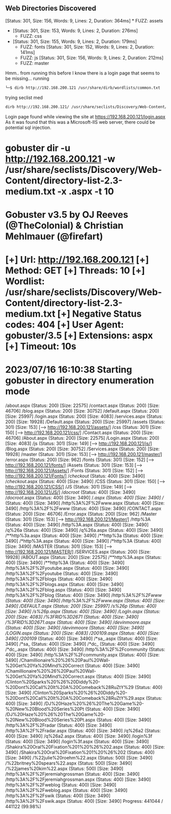 

## Web Directories Discovered

[Status: 301, Size: 156, Words: 9, Lines: 2, Duration: 364ms]
    * FUZZ: assets
* [Status: 301, Size: 153, Words: 9, Lines: 2, Duration: 276ms]
    * FUZZ: css
* [Status: 301, Size: 155, Words: 9, Lines: 2, Duration: 179ms]
    * FUZZ: fonts
[Status: 301, Size: 152, Words: 9, Lines: 2, Duration: 141ms]
    * FUZZ: js
[Status: 301, Size: 156, Words: 9, Lines: 2, Duration: 212ms]
    * FUZZ: master

Hmm.. from running this before I know there is a login page that seems to be missing...
running
```bash
└─$ dirb http://192.168.200.121 /usr/share/dirb/wordlists/common.txt
```

trying seclist med 

```bash
dirb http://192.168.200.121/ /usr/share/seclists/Discovery/Web-Content/directory-list-2.3-medium.txt 
```

Login page found while viewing the site at https://192.168.200.121/login.aspx As it was found that this was a Microsoft-IIS web server, there could be potential sql injection.

gobuster dir -u http://192.168.200.121 -w /usr/share/seclists/Discovery/Web-Content/directory-list-2.3-medium.txt -x .aspx -t 10
===============================================================
Gobuster v3.5
by OJ Reeves (@TheColonial) & Christian Mehlmauer (@firefart)
===============================================================
[+] Url:                     http://192.168.200.121
[+] Method:                  GET
[+] Threads:                 10
[+] Wordlist:                /usr/share/seclists/Discovery/Web-Content/directory-list-2.3-medium.txt
[+] Negative Status codes:   404
[+] User Agent:              gobuster/3.5
[+] Extensions:              aspx
[+] Timeout:                 10s
===============================================================
2023/07/16 16:10:38 Starting gobuster in directory enumeration mode
===============================================================
/about.aspx           (Status: 200) [Size: 22575]
/contact.aspx         (Status: 200) [Size: 46706]
/blog.aspx            (Status: 200) [Size: 30752]
/default.aspx         (Status: 200) [Size: 25997]
/login.aspx           (Status: 200) [Size: 4083]
/services.aspx        (Status: 200) [Size: 19928]
/Default.aspx         (Status: 200) [Size: 25997]
/assets               (Status: 301) [Size: 153] [--> http://192.168.200.121/assets/]
/css                  (Status: 301) [Size: 150] [--> http://192.168.200.121/css/]
/Contact.aspx         (Status: 200) [Size: 46706]
/About.aspx           (Status: 200) [Size: 22575]
/Login.aspx           (Status: 200) [Size: 4083]
/js                   (Status: 301) [Size: 149] [--> http://192.168.200.121/js/]
/Blog.aspx            (Status: 200) [Size: 30752]
/Services.aspx        (Status: 200) [Size: 19928]
/master               (Status: 301) [Size: 153] [--> http://192.168.200.121/master/]
/error.aspx           (Status: 200) [Size: 962]
/fonts                (Status: 301) [Size: 152] [--> http://192.168.200.121/fonts/]
/Assets               (Status: 301) [Size: 153] [--> http://192.168.200.121/Assets/]
/Fonts                (Status: 301) [Size: 152] [--> http://192.168.200.121/Fonts/]
/*checkout*           (Status: 400) [Size: 3490]
/*checkout*.aspx      (Status: 400) [Size: 3490]
/CSS                  (Status: 301) [Size: 150] [--> http://192.168.200.121/CSS/]
/JS                   (Status: 301) [Size: 149] [--> http://192.168.200.121/JS/]
/*docroot*            (Status: 400) [Size: 3490]
/*docroot*.aspx       (Status: 400) [Size: 3490]
/*.aspx               (Status: 400) [Size: 3490]
/*                    (Status: 400) [Size: 3490]
/http%3A%2F%2Fwww.aspx (Status: 400) [Size: 3490]
/http%3A%2F%2Fwww     (Status: 400) [Size: 3490]
/CONTACT.aspx         (Status: 200) [Size: 46706]
/Error.aspx           (Status: 200) [Size: 962]
/Master               (Status: 301) [Size: 153] [--> http://192.168.200.121/Master/]
/http%3A              (Status: 400) [Size: 3490]
/http%3A.aspx         (Status: 400) [Size: 3490]
/q%26a                (Status: 400) [Size: 3490]
/q%26a.aspx           (Status: 400) [Size: 3490]
/**http%3a.aspx       (Status: 400) [Size: 3490]
/**http%3a            (Status: 400) [Size: 3490]
/*http%3A.aspx        (Status: 400) [Size: 3490]
/*http%3A             (Status: 400) [Size: 3490]
/MASTER               (Status: 301) [Size: 153] [--> http://192.168.200.121/MASTER/]
/SERVICES.aspx        (Status: 200) [Size: 19928]
/ABOUT.aspx           (Status: 200) [Size: 22575]
/**http%3A.aspx       (Status: 400) [Size: 3490]
/**http%3A            (Status: 400) [Size: 3490]
/http%3A%2F%2Fyoutube.aspx (Status: 400) [Size: 3490]
/http%3A%2F%2Fyoutube (Status: 400) [Size: 3490]
/http%3A%2F%2Fblogs   (Status: 400) [Size: 3490]
/http%3A%2F%2Fblogs.aspx (Status: 400) [Size: 3490]
/http%3A%2F%2Fblog.aspx (Status: 400) [Size: 3490]
/http%3A%2F%2Fblog    (Status: 400) [Size: 3490]
/**http%3A%2F%2Fwww   (Status: 400) [Size: 3490]
/**http%3A%2F%2Fwww.aspx (Status: 400) [Size: 3490]
/DEFAULT.aspx         (Status: 200) [Size: 25997]
/s%26p                (Status: 400) [Size: 3490]
/s%26p.aspx           (Status: 400) [Size: 3490]
/LogIn.aspx           (Status: 200) [Size: 4083]
/%3FRID%3D2671        (Status: 400) [Size: 3490]
/%3FRID%3D2671.aspx   (Status: 400) [Size: 3490]
/devinmoore*.aspx     (Status: 400) [Size: 3490]
/devinmoore*          (Status: 400) [Size: 3490]
/LOGIN.aspx           (Status: 200) [Size: 4083]
/200109*.aspx         (Status: 400) [Size: 3490]
/200109*              (Status: 400) [Size: 3490]
/*sa_.aspx            (Status: 400) [Size: 3490]
/*sa_                 (Status: 400) [Size: 3490]
/*dc_                 (Status: 400) [Size: 3490]
/*dc_.aspx            (Status: 400) [Size: 3490]
/http%3A%2F%2Fcommunity (Status: 400) [Size: 3490]
/http%3A%2F%2Fcommunity.aspx (Status: 400) [Size: 3490]
/Chamillionaire%20%26%20Paul%20Wall-%20Get%20Ya%20Mind%20Correct (Status: 400) [Size: 3490]
/Chamillionaire%20%26%20Paul%20Wall-%20Get%20Ya%20Mind%20Correct.aspx (Status: 400) [Size: 3490]
/Clinton%20Sparks%20%26%20Diddy%20-%20Dont%20Call%20It%20A%20Comeback%28RuZtY%29 (Status: 400) [Size: 3490]
/Clinton%20Sparks%20%26%20Diddy%20-%20Dont%20Call%20It%20A%20Comeback%28RuZtY%29.aspx (Status: 400) [Size: 3490]
/DJ%20Haze%20%26%20The%20Game%20-%20New%20Blood%20Series%20Pt (Status: 400) [Size: 3490]
/DJ%20Haze%20%26%20The%20Game%20-%20New%20Blood%20Series%20Pt.aspx (Status: 400) [Size: 3490]
/http%3A%2F%2Fradar   (Status: 400) [Size: 3490]
/http%3A%2F%2Fradar.aspx (Status: 400) [Size: 3490]
/q%26a2               (Status: 400) [Size: 3490]
/q%26a2.aspx          (Status: 400) [Size: 3490]
/login%3f             (Status: 400) [Size: 3490]
/login%3f.aspx        (Status: 400) [Size: 3490]
/Shakira%20Oral%20Fixation%201%20%26%202.aspx (Status: 400) [Size: 3490]
/Shakira%20Oral%20Fixation%201%20%26%202 (Status: 400) [Size: 3490]
/%22julie%20roehm%22.aspx (Status: 500) [Size: 3490]
/%22britney%20spears%22.aspx (Status: 500) [Size: 3490]
/%22james%20kim%22.aspx (Status: 500) [Size: 3490]
/http%3A%2F%2Fjeremiahgrossman (Status: 400) [Size: 3490]
/http%3A%2F%2Fjeremiahgrossman.aspx (Status: 400) [Size: 3490]
/http%3A%2F%2Fweblog  (Status: 400) [Size: 3490]
/http%3A%2F%2Fweblog.aspx (Status: 400) [Size: 3490]
/http%3A%2F%2Fswik    (Status: 400) [Size: 3490]
/http%3A%2F%2Fswik.aspx (Status: 400) [Size: 3490]
Progress: 441044 / 441122 (99.98%)


